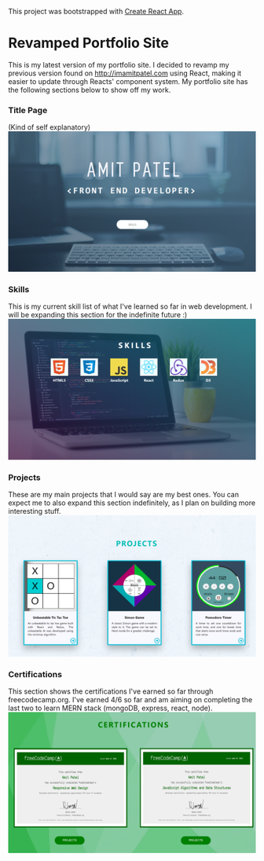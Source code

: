 This project was bootstrapped with [Create React App](https://github.com/facebook/create-react-app).

# Revamped Portfolio Site

This is my latest version of my portfolio site. I decided to revamp my previous version found on http://imamitpatel.com using React, making it easier to update through Reacts' component system. My portfolio site has the following sections below to show off my work.

### Title Page
(Kind of self explanatory)
![TitlePage](https://github.com/AmitP88/Revamped-Portfolio-Site-React/blob/master/TitlePage.png)

### Skills
This is my current skill list of what I've learned so far in web development. I will be expanding this section for the indefinite future :)
![Skills](https://github.com/AmitP88/Revamped-Portfolio-Site-React/blob/master/Skills.png)

### Projects
These are my main projects that I would say are my best ones. You can expect me to also expand this section indefinitely, as I plan on building more interesting stuff.
![Projects](https://github.com/AmitP88/Revamped-Portfolio-Site-React/blob/master/Projects.png)

### Certifications
This section shows the certifications I've earned so far through freecodecamp.org. I've earned 4/6 so far and am aiming on completing the last two to learn MERN stack (mongoDB, express, react, node).
![Certifications](https://github.com/AmitP88/Revamped-Portfolio-Site-React/blob/master/Certifications.png)
